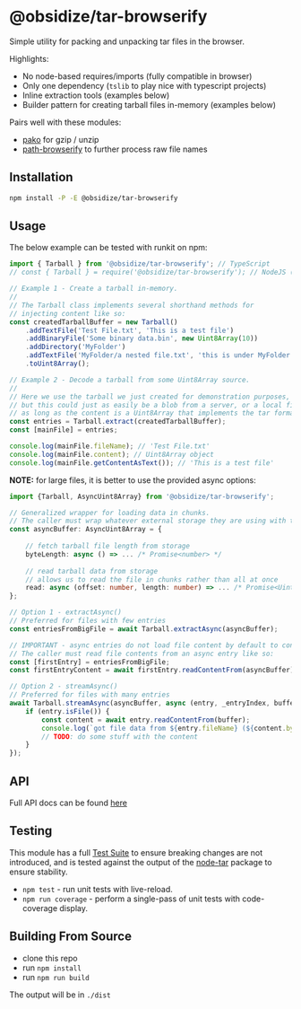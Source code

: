 # @obsidize/tar-browserify

Simple utility for packing and unpacking tar files in the browser.

Highlights:
- No node-based requires/imports (fully compatible in browser)
- Only one dependency (`tslib` to play nice with typescript projects)
- Inline extraction tools (examples below)
- Builder pattern for creating tarball files in-memory (examples below)

Pairs well with these modules:
- [pako](https://www.npmjs.com/package/pako) for gzip / unzip
- [path-browserify](https://www.npmjs.com/package/path-browserify) to further process raw file names

## Installation

```bash
npm install -P -E @obsidize/tar-browserify
```

## Usage

The below example can be tested with runkit on npm:

```typescript
import { Tarball } from '@obsidize/tar-browserify'; // TypeScript
// const { Tarball } = require('@obsidize/tar-browserify'); // NodeJS (Required for RunKit)

// Example 1 - Create a tarball in-memory.
//
// The Tarball class implements several shorthand methods for
// injecting content like so:
const createdTarballBuffer = new Tarball()
	.addTextFile('Test File.txt', 'This is a test file')
	.addBinaryFile('Some binary data.bin', new Uint8Array(10))
	.addDirectory('MyFolder')
	.addTextFile('MyFolder/a nested file.txt', 'this is under MyFolder')
	.toUint8Array();

// Example 2 - Decode a tarball from some Uint8Array source.
//
// Here we use the tarball we just created for demonstration purposes, 
// but this could just as easily be a blob from a server, or a local file;
// as long as the content is a Uint8Array that implements the tar format correctly.
const entries = Tarball.extract(createdTarballBuffer);
const [mainFile] = entries;

console.log(mainFile.fileName); // 'Test File.txt'
console.log(mainFile.content); // Uint8Array object
console.log(mainFile.getContentAsText()); // 'This is a test file'
```

**NOTE:** for large files, it is better to use the provided async options:

```typescript
import {Tarball, AsyncUint8Array} from '@obsidize/tar-browserify';

// Generalized wrapper for loading data in chunks.
// The caller must wrap whatever external storage they are using with this.
const asyncBuffer: AsyncUint8Array = {
	
	// fetch tarball file length from storage
	byteLength: async () => ... /* Promise<number> */
	
	// read tarball data from storage
	// allows us to read the file in chunks rather than all at once
	read: async (offset: number, length: number) => ... /* Promise<Uint8Array> */
};

// Option 1 - extractAsync()
// Preferred for files with few entries
const entriesFromBigFile = await Tarball.extractAsync(asyncBuffer);

// IMPORTANT - async entries do not load file content by default to conserve memory.
// The caller must read file contents from an async entry like so:
const [firstEntry] = entriesFromBigFile;
const firstEntryContent = await firstEntry.readContentFrom(asyncBuffer);

// Option 2 - streamAsync()
// Preferred for files with many entries
await Tarball.streamAsync(asyncBuffer, async (entry, _entryIndex, buffer) => {
	if (entry.isFile()) {
		const content = await entry.readContentFrom(buffer);
		console.log(`got file data from ${entry.fileName} (${content.byteLength} bytes)`);
		// TODO: do some stuff with the content
	}
});
```

## API

Full API docs can be found [here](https://jospete.github.io/obsidize-tar-browserify/)

## Testing

This module has a full [Test Suite](https://github.com/jospete/obsidize-tar-browserify/tree/master/tests) 
to ensure breaking changes are not introduced, and is tested against the output 
of the [node-tar](https://www.npmjs.com/package/tar) package to ensure stability.

- `npm test` - run unit tests with live-reload.
- `npm run coverage` - perform a single-pass of unit tests with code-coverage display.

## Building From Source

- clone this repo
- run `npm install`
- run `npm run build`

The output will be in `./dist`